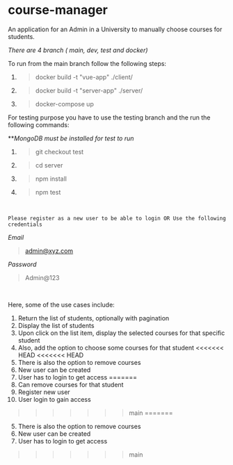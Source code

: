# course-manager
An application for an Admin in a University to manually choose courses for students.

*There are 4 branch ( main, dev, test and docker)*

To run from the main branch follow the following steps:

1. >docker build -t "vue-app" ./client/

2. >docker build -t "server-app" ./server/

3. >docker-compose up

For testing purpose you have to use the testing branch and the run the following commands:

***MongoDB must be installed for test to run*

1. >git checkout test

2. >cd server

2. >npm install

2. >npm test

<br>

```
Please register as a new user to be able to login OR Use the following credentials
```

*Email*
>admin@xyz.com

*Password*
>Admin@123

<br>

Here, some of the use cases include:

1. Return the list of students, optionally with pagination
2. Display the list of students
3. Upon click on the list item, display the selected courses for that specific student
4. Also, add the option to choose some courses for that student
<<<<<<< HEAD
<<<<<<< HEAD
5. There is also the option to remove courses
6. New user can be created
7. User has to login to get access
=======
5. Can remove courses for that student
6. Register new user
7. User login to gain access
>>>>>>> main
=======
5. There is also the option to remove courses
6. New user can be created
7. User has to login to get access
>>>>>>> main

